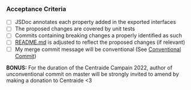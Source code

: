 <!--
If a new Resource class was created in this PR, have you done the following?
- Instantiated the new resource somewhere
    - either on the base [PlatformResource class](https://github.com/coveo/platform-client/blob/master/src/resources/PlatformResources.ts)
    - or on another resource
- Exported the class and its interfaces so that they are reachable from the [Entry file](https://github.com/coveo/platform-client/blob/master/src/Entry.ts)
 -->

### Acceptance Criteria

<!-- PRs that don't respect all of those criteria won't be merged. -->

-   [ ] JSDoc annotates each property added in the exported interfaces
-   [ ] The proposed changes are covered by unit tests
-   [ ] Commits containing breaking changes a properly identified as such
-   [ ] [README.md](https://github.com/coveo/platform-client/blob/master/README.md) is adjusted to reflect the proposed changes (if relevant)
-   [ ] My merge commit message will be conventional (See [Conventional Commit](https://www.conventionalcommits.org/en/v1.0.0/))
<!-- TODO November 29th: Remove this -->
**BONUS:** For the duration of the Centraide Campain 2022, author of unconventional commit on master will be strongly invited to amend by making a donation to Centraide <3
